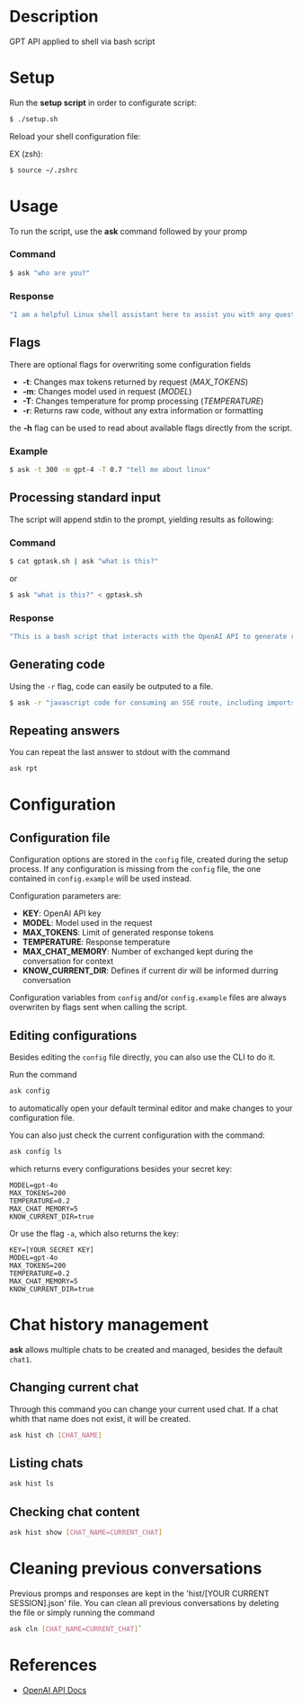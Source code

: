 # Description
GPT API applied to shell via bash script

# Setup
Run the **setup script** in order to configurate script:

```bash
$ ./setup.sh
```

Reload your shell configuration file:

EX (zsh):
```bash
$ source ~/.zshrc
```

# Usage
To run the script, use the **ask** command followed by your promp

### Command
```bash 
$ ask "who are you?"
```

### Response
```bash
"I am a helpful Linux shell assistant here to assist you with any questions or problems you may have. I can provide information, guidance, and execute commands in the Linux shell environment. How can I assist you today?"
```

## Flags
There are optional flags for overwriting some configuration fields

- **-t**: Changes max tokens returned by request (_MAX\_TOKENS_)
- **-m**: Changes model used in request (_MODEL_)
- **-T**: Changes temperature for promp processing (_TEMPERATURE_)
- **-r**: Returns raw code, without any extra information or formatting

the **-h** flag can be used to read about available flags directly from the script.

### Example
```bash
$ ask -t 300 -m gpt-4 -T 0.7 "tell me about linux"
```

## Processing standard input
The script will append stdin to the prompt, yielding results as following:

### Command
```bash
$ cat gptask.sh | ask "what is this?"
```
or
```bash
$ ask "what is this?" < gptask.sh
```

### Response
```bash
"This is a bash script that interacts with the OpenAI API to generate responses based on user input. The script reads from standard input or command line arguments, sends a request to the OpenAI API, and prints the response. It also handles configuration variables, provides help information, and logs previous interactions."
```

## Generating code
Using the `-r` flag, code can easily be outputed to a file.

```bash
$ ask -r "javascript code for consuming an SSE route, including imports" > sse_connection.js
```

## Repeating answers
You can repeat the last answer to stdout with the command
```bash
ask rpt
```

# Configuration
## Configuration file
Configuration options are stored in the `config` file, created during the setup process. If any configuration is missing from the `config` file, the one contained in `config.example` will be used instead.

Configuration parameters are:
- **KEY**: OpenAI API key
- **MODEL**: Model used in the request
- **MAX_TOKENS**: Limit of generated response tokens
- **TEMPERATURE**: Response temperature
- **MAX_CHAT_MEMORY**: Number of exchanged kept during the conversation for context
- **KNOW_CURRENT_DIR**: Defines if current dir will be informed durring conversation

Configuration variables from `config` and/or `config.example` files are always overwriten by flags sent when calling the script.

## Editing configurations
Besides editing the `config` file directly, you can also use the CLI to do it.

Run the command
```bash
ask config
```
to automatically open your default terminal editor and make changes to your configuration file.


You can also just check the current configuration with the command:
```bash
ask config ls
```
which returns every configurations besides your secret key:
```
MODEL=gpt-4o
MAX_TOKENS=200
TEMPERATURE=0.2
MAX_CHAT_MEMORY=5
KNOW_CURRENT_DIR=true
```
Or use the flag `-a`, which also returns the key:
```
KEY=[YOUR SECRET KEY]
MODEL=gpt-4o
MAX_TOKENS=200
TEMPERATURE=0.2
MAX_CHAT_MEMORY=5
KNOW_CURRENT_DIR=true
```

# Chat history management
**ask** allows multiple chats to be created and managed, besides the default `chat1`.

## Changing current chat
Through this command you can change your current used chat. If a chat whith that name does not exist, it will be created.
```bash
ask hist ch [CHAT_NAME]
```

## Listing chats
```bash
ask hist ls
```

## Checking chat content
```bash
ask hist show [CHAT_NAME=CURRENT_CHAT]
```

# Cleaning previous conversations
Previous promps and responses are kept in the 'hist/[YOUR CURRENT SESSION].json' file. You can clean all previous conversations by deleting the file or simply running the command
```bash
ask cln [CHAT_NAME=CURRENT_CHAT]`
```

# References
- [OpenAI API Docs](https://platform.openai.com/docs/api-reference/introduction)
